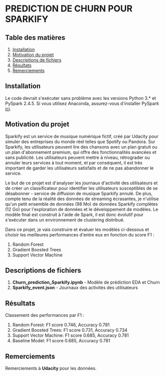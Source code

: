 # PREDICTION DE CHURN POUR SPARKIFY


## Table des matières

1. [Installation](#installation)
2. [Motivation du projet](#motivation)
3. [Descriptions de fichiers](#description)
4. [Résultats](#résultats)
5. [Remerciements](#Remerciements)


## Installation <a name="installation"></a>
Le code devrait s'exécuter sans problème avec les versions Python 3.* et PySpark 2.4.5. Si vous utilisez Anaconda, assurez-vous d'installer PySpark [ici](https://anaconda.org/conda-forge/pyspark).



## Motivation du projet <a name="motivation"></a>
Sparkify est un service de musique numérique fictif, créé par Udacity pour simuler des entreprises du monde réel telles que Spotify ou Pandora. Sur Sparkify, les utilisateurs peuvent lire des chansons avec un plan gratuit ou un plan d'abonnement premium, qui offre des fonctionnalités avancées et sans publicité. Les utilisateurs peuvent mettre à niveau, rétrograder ou annuler leurs services à tout moment, et par conséquent, il est très important de garder les utilisateurs satisfaits et de ne pas abandonner le service.

Le but de ce projet est d'analyser les journaux d'activité des utilisateurs et de créer un classificateur pour identifier les utilisateurs susceptibles de se désabonner - service de diffusion de musique Sparkify annulé. De plus, compte tenu de la réalité des données de streaming écrasantes, je n'utilise qu'un petit ensemble de données (98 Mo) de données Sparkify complètes (12 Go) pour l'exploration de données et le développement de modèles. Le modèle final est construit à l'aide de Spark, il est donc évolutif pour s'exécuter dans un environnement de clustering distribué.

Dans ce projet, je vais construire et évaluer les modèles ci-dessous et choisir les meilleures performances d'entre eux en fonction du score F1 :

1. Random Forest
2. Gradient Boosted Trees
3. Support Vector Machine


## Descriptions de fichiers <a name="description"></a>
1. **Churn_prediction_Sparkify.ipynb** - Modèle de prédiction EDA et Churn
2. **Sparkify_event.json** - Journaux des activités des utilisateurs


## Résultats<a name="résultats"></a>

Classement des performances par F1 :

1. Random Forest: F1 score 0.746, Accuracy 0.781
2. Gradient Boosted Trees: F1 score 0.731, Accuracy 0.734
3. Support Vector Machine: F1 score 0.685, Accuracy 0.781
4. Baseline Model: F1 score 0.685, Accuracy 0.781


## Remerciements <a name="Remerciements"></a>
Remerciements à **Udacity** pour les données.
